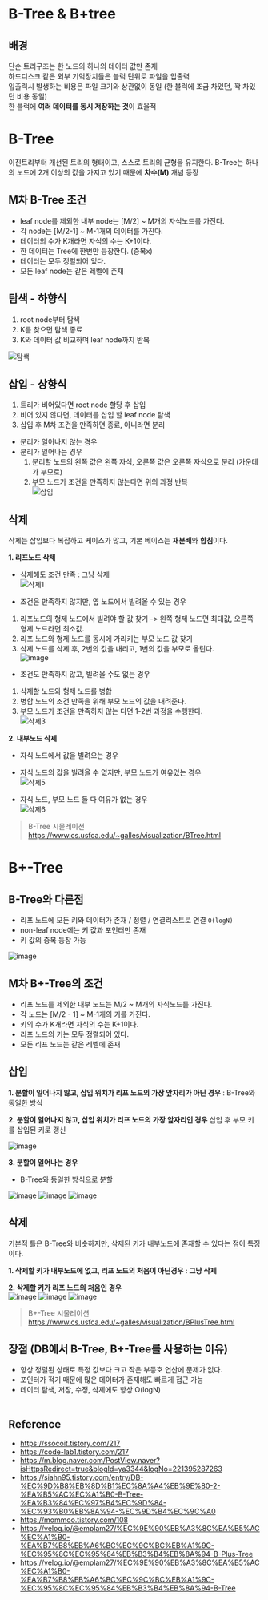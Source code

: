 # B-Tree & B+tree

## 배경

단순 트리구조는 한 노드의 하나의 데이터 값만 존재 </br>
하드디스크 같은 외부 기억장치들은 블럭 단위로 파일을 입출력 </br>
입출력시 발생하는 비용은 파일 크기와 상관없이 동일 (한 블럭에 조금 차있던, 꽉 차있던 비용 동일) </br>
한 블럭에 **여러 데이터를 동시 저장하는 것**이 효율적 </br>

# B-Tree

이진트리부터 개선된 트리의 형태이고, 스스로 트리의 균형을 유지한다.
B-Tree는 하나의 노드에 2개 이상의 값을 가지고 있기 때문에 **차수(M)** 개념 등장 </br>

## M차 B-Tree 조건
- leaf node를 제외한 내부 node는 [M/2] ~ M개의 자식노드를 가진다. 
- 각 node는 [M/2-1] ~ M-1개의 데이터를 가진다.
- 데이터의 수가 K개라면 자식의 수는 K+1이다. 
- 한 데이터는 Tree에 한번만 등장한다. (중복x)
- 데이터는 모두 정렬되어 있다.
- 모든 leaf node는 같은 레벨에 존재 </br>


## 탐색 - 하향식 
1. root node부터 탐색
2. K를 찾으면 탐색 종료
3. K와 데이터 값 비교하며 leaf node까지 반복 </br>

![탐색](https://user-images.githubusercontent.com/102718303/209688623-e626f589-06e9-4517-b627-4d14014aff87.png)


## 삽입 - 상향식
1. 트리가 비어있다면 root node 할당 후 삽입
2. 비어 있지 않다면, 데이터를 삽입 할 leaf node 탐색
3. 삽입 후 M차 조건을 만족하면 종료, 아니라면 분리</br>
  - 분리가 일어나지 않는 경우
  - 분리가 일어나는 경우 </br>
    1. 분리할 노드의 왼쪽 값은 왼쪽 자식, 오른쪽 값은 오른쪽 자식으로 분리 (가운데가 부모로)
    2. 부모 노드가 조건을 만족하지 않는다면 위의 과정 반복 </br>
    ![삽입](https://user-images.githubusercontent.com/102718303/209688593-0c2bfce1-1c38-4933-ab67-85f045a2c0f5.png)


## 삭제

삭제는 삽입보다 복잡하고 케이스가 많고, 기본 베이스는 **재분배**와 **합침**이다.</br>

**1. 리프노드 삭제**
  - 삭제해도 조건 만족 : 그냥 삭제 </br>
  ![삭제1](https://user-images.githubusercontent.com/102718303/209688569-69f66186-cdd5-41c4-ae71-7b884a2728b2.png)

  
  - 조건은 만족하지 않지만, 옆 노드에서 빌려올 수 있는 경우
   1. 리프노드의 형제 노드에서 빌려야 할 값 찾기 -> 왼쪽 형제 노드면 최대값, 오른쪽 형제 노드라면 최소값.
   2. 리프 노드와 형제 노드를 동시에 가리키는 부모 노드 값 찾기
   3. 삭제 노드를 삭제 후, 2번의 값을 내리고, 1번의 값을 부모로 올린다. </br>
   ![image](https://user-images.githubusercontent.com/102718303/209688200-256e17c6-e8ef-4bc7-bc3f-4d966c1ef5cd.png)

   

  - 조건도 만족하지 않고, 빌려올 수도 없는 경우
   1. 삭제할 노드와 형제 노드를 병합
   2. 병합 노드의 조건 만족을 위해 부모 노드의 값을 내려준다.
   3. 부모 노드가 조건을 만족하지 않는 다면 1-2번 과정을 수행한다. </br>
   ![삭제3](https://user-images.githubusercontent.com/102718303/209688537-5c04da9e-230d-4403-9b75-109a1aa7fe6c.png)

  
  
**2. 내부노드 삭제** </br>
- 자식 노드에서 값을 빌려오는 경우 
- 자식 노드의 값을 빌려올 수 없지만, 부모 노드가 여유있는 경우 </br>
![삭제5](https://user-images.githubusercontent.com/102718303/209688475-aeea4599-692d-488c-afd7-60e42f863aad.png)

- 자식 노드, 부모 노드 둘 다 여유가 없는 경우 </br>
![삭제6](https://user-images.githubusercontent.com/102718303/209688490-8581e5c0-022a-4393-a110-db23331ac35a.png)


> B-Tree 시물레이션
> https://www.cs.usfca.edu/~galles/visualization/BTree.html </br>




# B+-Tree

## B-Tree와 다른점 </br>
- 리프 노드에 모든 키와 데이터가 존재 / 정렬 / 연결리스트로 연결 `O(logN)`
- non-leaf node에는 키 값과 포인터만 존재
- 키 값의 중복 등장 가능 </br>

![image](https://user-images.githubusercontent.com/102718303/208671369-f38f2d03-ed94-4915-8488-48cd570ae87d.png)

## M차 B+-Tree의 조건
- 리프 노드를 제외한 내부 노드는 M/2 ~ M개의 자식노드를 가진다. 
- 각 노드는 [M/2 - 1] ~ M-1개의 키를 가진다.
- 키의 수가 K개라면 자식의 수는 K+1이다.
- 리프 노드의 키는 모두 정렬되어 있다. 
- 모든 리프 노드는 같은 레벨에 존재 </br>

## 삽입
**1. 분할이 일어나지 않고, 삽입 위치가 리프 노드의 가장 앞자리가 아닌 경우** : B-Tree와 동일한 방식 </br>

  
**2. 분할이 일어나지 않고, 삽입 위치가 리프 노드의 가장 앞자리인 경우** 삽입 후 부모 키를 삽입된 키로 갱신 </br>

  ![image](https://user-images.githubusercontent.com/102718303/208671720-4f3c0a20-3a73-456f-880a-0c69031fc9c4.png)

**3. 분할이 일어나는 경우** </br>
   - B-Tree와 동일한 방식으로 분할

  ![image](https://user-images.githubusercontent.com/102718303/208672313-2164acd1-3811-42bc-a2f2-187a93f7b14e.png)
  ![image](https://user-images.githubusercontent.com/102718303/208672394-5a51e195-a0bb-4182-8420-a78b93270b60.png)
  ![image](https://user-images.githubusercontent.com/102718303/208672448-9c9187fa-f87c-4771-b06f-2055dc9e141e.png)


## 삭제
기본적 틀은 B-Tree와 비슷하지만, 삭제된 키가 내부노드에 존재할 수 있다는 점이 특징이다. </br>

**1. 삭제할 키가 내부노드에 없고, 리프 노드의 처음이 아닌경우 : 그냥 삭제** </br>

**2. 삭제할 키가 리프 노드의 처음인 경우** </br>
  ![image](https://user-images.githubusercontent.com/102718303/208674252-ec416e65-0b54-49f8-9429-c6a81b216eb2.png)
  ![image](https://user-images.githubusercontent.com/102718303/209690813-142c8f80-27a8-4bcb-8ee1-90f8c0694f6d.png)
  ![image](https://user-images.githubusercontent.com/102718303/208674299-1ec8645a-0b66-4202-aa3a-00d16fade6ed.png)
    
>B+-Tree 시물레이션
>https://www.cs.usfca.edu/~galles/visualization/BPlusTree.html


## 장점 (DB에서 B-Tree, B+-Tree를 사용하는 이유)
- 항상 정렬된 상태로 특정 값보다 크고 작은 부등호 연산에 문제가 없다.
- 포인터가 적기 때문에 많은 데이터가 존재해도 빠르게 접근 가능
- 데이터 탐색, 저장, 수정, 삭제에도 항상 O(logN) </br></br>



## Reference
- https://ssocoit.tistory.com/217
- https://code-lab1.tistory.com/217
- https://m.blog.naver.com/PostView.naver?isHttpsRedirect=true&blogId=ya3344&logNo=221395287263
- https://siahn95.tistory.com/entry/DB-%EC%9D%B8%EB%8D%B1%EC%8A%A4%EB%9E%80-2-%EA%B5%AC%EC%A1%B0-B-Tree-%EA%B3%84%EC%97%B4%EC%9D%84-%EC%93%B0%EB%8A%94-%EC%9D%B4%EC%9C%A0
- https://mommoo.tistory.com/108
- https://velog.io/@emplam27/%EC%9E%90%EB%A3%8C%EA%B5%AC%EC%A1%B0-%EA%B7%B8%EB%A6%BC%EC%9C%BC%EB%A1%9C-%EC%95%8C%EC%95%84%EB%B3%B4%EB%8A%94-B-Plus-Tree
- https://velog.io/@emplam27/%EC%9E%90%EB%A3%8C%EA%B5%AC%EC%A1%B0-%EA%B7%B8%EB%A6%BC%EC%9C%BC%EB%A1%9C-%EC%95%8C%EC%95%84%EB%B3%B4%EB%8A%94-B-Tree
